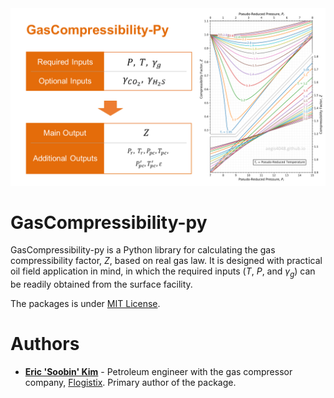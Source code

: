 <img src="/intro_image.png" alt="Alt text" title="Optional title">

# GasCompressibility-py
GasCompressibility-py is a Python library for calculating the gas compressibility factor, $`Z`$, based on real gas law. 
It is designed with practical oil field application in mind, in which the required inputs ($`T`$, $`P`$, and $`\gamma_{g}`$) can be readily obtained from the surface facility. 

The packages is under [MIT License](https://github.com/aegis4048/GasCompressibiltiy-py/blob/main/LICENSE).


# Authors

* __[Eric 'Soobin' Kim](https://github.com/aegis4048)__ - Petroleum engineer with the gas compressor company, [Flogistix](https://flogistix.com/). Primary author of the package.



